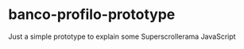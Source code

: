 banco-profilo-prototype
=======================

Just a simple prototype to explain some Superscrollerama JavaScript
